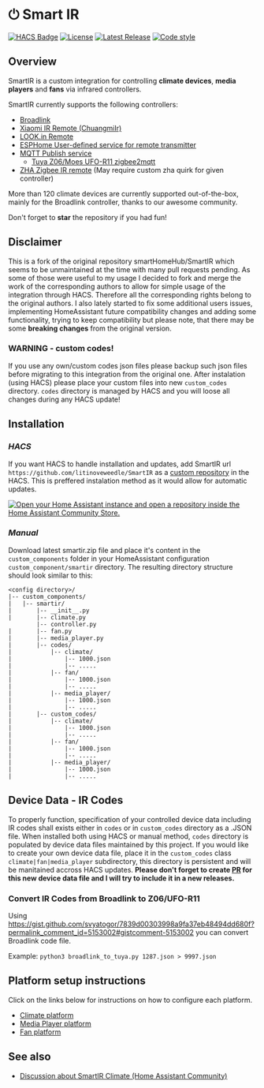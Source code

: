 # ⏻ Smart IR

[![HACS Badge](https://img.shields.io/badge/HACS-Custom-41BDF5.svg?style=for-the-badge)](https://github.com/hacs/integration)
[![License](https://img.shields.io/github/license/litinoveweedle/smartir?style=for-the-badge)](https://github.com/litinoveweedle/smartir/blob/main/LICENSE)
[![Latest Release](https://img.shields.io/github/v/release/litinoveweedle/smartir?style=for-the-badge)](https://github.com/litinoveweedle/smartir/releases)
[![Code style](https://img.shields.io/badge/code%20style-black-000000.svg?style=for-the-badge)](https://github.com/psf/black)

## Overview

SmartIR is a custom integration for controlling **climate devices**, **media players** and **fans** via infrared controllers.

SmartIR currently supports the following controllers:

- [Broadlink](https://www.home-assistant.io/integrations/broadlink/)
- [Xiaomi IR Remote (ChuangmiIr)](https://www.home-assistant.io/integrations/remote.xiaomi_miio/)
- [LOOK.in Remote](http://look-in.club/devices/remote)
- [ESPHome User-defined service for remote transmitter](https://esphome.io/components/api.html#user-defined-services)
- [MQTT Publish service](https://www.home-assistant.io/docs/mqtt/service/)
  - [Tuya Z06/Moes UFO-R11 zigbee2mqtt](https://www.zigbee2mqtt.io/devices/UFO-R11.html)
- [ZHA Zigbee IR remote](https://www.home-assistant.io/integrations/zha/) (May require custom zha quirk for given controller)

More than 120 climate devices are currently supported out-of-the-box, mainly for the Broadlink controller, thanks to our awesome community.

Don't forget to **star** the repository if you had fun!

## Disclaimer

This is a fork of the original repository smartHomeHub/SmartIR which seems to be unmaintained at the time with many pull requests pending. As some of those were useful to my usage I decided to fork and merge the work of the corresponding authors to allow for simple usage of the integration through HACS. Therefore all the corresponding rights belong to the original authors. I also lately started to fix some additional users issues, implementing HomeAssistant future compatibility changes and adding some functionality, trying to keep compatibility but please note, that there may be some **breaking changes** from the original version.

### WARNING - custom codes!

If you use any own/custom codes json files please backup such json files before migrating to this integration from the original one. After instalation (using HACS) please place your custom files into new `custom_codes` directory. `codes` directory is managed by HACS and you will loose all changes during any HACS update!

## Installation

### _HACS_

If you want HACS to handle installation and updates, add SmartIR url `https://github.com/litinoveweedle/SmartIR` as a [custom repository](https://hacs.xyz/docs/faq/custom_repositories/) in the HACS. This is preffered instalation method as it would allow for automatic updates.

[![Open your Home Assistant instance and open a repository inside the Home Assistant Community Store.](https://my.home-assistant.io/badges/hacs_repository.svg)](https://my.home-assistant.io/redirect/hacs_repository/?owner=litinoveweedle&repository=SmartIR&category=Integration)

### _Manual_

Download latest smartir.zip file and place it's content in the `custom_components` folder in your HomeAssistant configuration `custom_component/smartir` directory.
The resulting directory structure should look similar to this:

```
<config directory>/
|-- custom_components/
|   |-- smartir/
|       |-- __init__.py
|       |-- climate.py
        |-- controller.py
|       |-- fan.py
|       |-- media_player.py
|       |-- codes/
|           |-- climate/
|               |-- 1000.json
|               |-- .....
|           |-- fan/
|               |-- 1000.json
|               |-- .....
|           |-- media_player/
|               |-- 1000.json
|               |-- .....
|       |-- custom_codes/
|           |-- climate/
|               |-- 1000.json
|               |-- .....
|           |-- fan/
|               |-- 1000.json
|               |-- .....
|           |-- media_player/
|               |-- 1000.json
|               |-- .....
```

## Device Data - IR Codes

To properly function, specification of your controlled device data including IR codes shall exists either in `codes` or in `custom_codes` directory as a .JSON file. When installed both using HACS or manual method, `codes` directory is populated by device data files maintained by this project. If you would like to create your own device data file, place it in the `custom_codes` class `climate|fan|media_player` subdirectory, this directory is persistent and will be manitained accross HACS updates. **Please don't forget to create [PR](https://github.com/litinoveweedle/SmartIR/pulls) for this new device data file and I will try to include it in a new releases.**

### Convert IR Codes from Broadlink to Z06/UFO-R11

Using https://gist.github.com/svyatogor/7839d00303998a9fa37eb48494dd680f?permalink_comment_id=5153002#gistcomment-5153002 you can convert Broadlink code file.

Example: `python3 broadlink_to_tuya.py 1287.json > 9997.json`

## Platform setup instructions

Click on the links below for instructions on how to configure each platform.

- [Climate platform](/docs/CLIMATE.md)
- [Media Player platform](/docs/MEDIA_PLAYER.md)
- [Fan platform](/docs/FAN.md)

## See also

- [Discussion about SmartIR Climate (Home Assistant Community)](https://community.home-assistant.io/t/smartir-control-your-climate-tv-and-fan-devices-via-ir-rf-controllers/)
